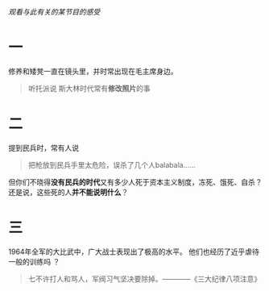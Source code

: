 *观看与此有关的某节目的感受*
# 一 
修养和矮凳一直在镜头里，并时常出现在毛主席身边。
> 听托派说 斯大林时代常有**修改照片**的事
# 二
提到民兵时，常有人说
> 把枪放到民兵手里太危险，误杀了几个人balabala......

但你们不晓得**没有民兵的时代**又有多少人死于资本主义制度，冻死、饿死、自杀？
还是说，这些死的人**并不能说明什么**？
# 三
1964年全军的大比武中，广大战士表现出了极高的水平。
他们也经历了近乎虐待一般的训练吗 ？
> 七不许打人和骂人，军阀习气坚决要除掉。————《三大纪律八项注意》
